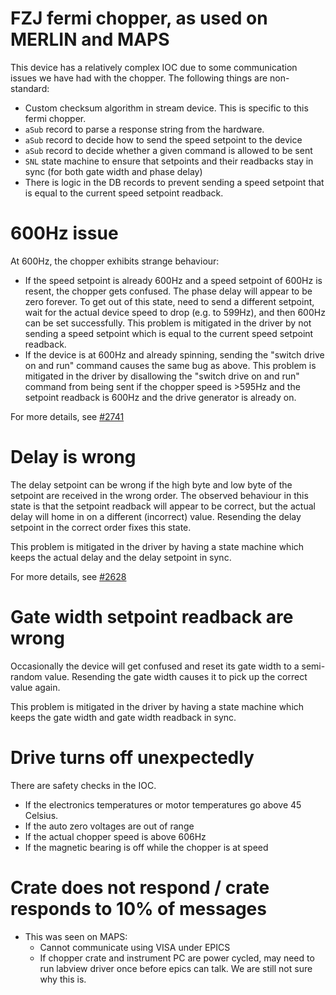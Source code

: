 # FZJ fermi chopper, as used on MERLIN and MAPS

This device has a relatively complex IOC due to some communication issues we have had with the chopper. The following things are non-standard:
- Custom checksum algorithm in stream device. This is specific to this fermi chopper.
- `aSub` record to parse a response string from the hardware.
- `aSub` record to decide how to send the speed setpoint to the device
- `aSub` record to decide whether a given command is allowed to be sent
- `SNL` state machine to ensure that setpoints and their readbacks stay in sync (for both gate width and phase delay)
- There is logic in the DB records to prevent sending a speed setpoint that is equal to the current speed setpoint readback.

# 600Hz issue

At 600Hz, the chopper exhibits strange behaviour:
- If the speed setpoint is already 600Hz and a speed setpoint of 600Hz is resent, the chopper gets confused. The phase delay will appear to be zero forever. To get out of this state, need to send a different setpoint, wait for the actual device speed to drop (e.g. to 599Hz), and then 600Hz can be set successfully. This problem is mitigated in the driver by not sending a speed setpoint which is equal to the current speed setpoint readback.
- If the device is at 600Hz and already spinning, sending the "switch drive on and run" command causes the same bug as above. This problem is mitigated in the driver by disallowing the "switch drive on and run" command from being sent if the chopper speed is >595Hz and the setpoint readback is 600Hz and the drive generator is already on.

For more details, see [#2741](https://github.com/ISISComputingGroup/IBEX/issues/2741)

# Delay is wrong

The delay setpoint can be wrong if the high byte and low byte of the setpoint are received in the wrong order. The observed behaviour in this state is that the setpoint readback will appear to be correct, but the actual delay will home in on a different (incorrect) value. Resending the delay setpoint in the correct order fixes this state.

This problem is mitigated in the driver by having a state machine which keeps the actual delay and the delay setpoint in sync.

For more details, see [#2628](https://github.com/ISISComputingGroup/IBEX/issues/2628)

# Gate width setpoint readback are wrong

Occasionally the device will get confused and reset its gate width to a semi-random value. Resending the gate width causes it to pick up the correct value again.

This problem is mitigated in the driver by having a state machine which keeps the gate width and gate width readback in sync.

# Drive turns off unexpectedly

There are safety checks in the IOC. 
- If the electronics temperatures or motor temperatures go above 45 Celsius.
- If the auto zero voltages are out of range
- If the actual chopper speed is above 606Hz
- If the magnetic bearing is off while the chopper is at speed

# Crate does not respond / crate responds to 10% of messages

- This was seen on MAPS:
  * Cannot communicate using VISA under EPICS
  * If chopper crate and instrument PC are power cycled, may need to run labview driver once before epics can talk. We are still not sure why this is.